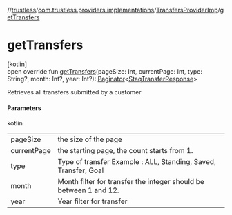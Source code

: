 //[trustless](../../../index.md)/[com.trustless.providers.implementations](../index.md)/[TransfersProviderImp](index.md)/[getTransfers](get-transfers.md)

# getTransfers

[kotlin]\
open override fun [getTransfers](get-transfers.md)(pageSize: Int, currentPage: Int, type: String?, month: Int?, year: Int?): [Paginator](../../com.trustless.paginator/-paginator/index.md)&lt;[StaqTransferResponse](../../com.trustless.requests.transfers/-staq-transfer-response/index.md)&gt;

Retrieves all transfers submitted by a customer

#### Parameters

kotlin

| | |
|---|---|
| pageSize | the size of the page |
| currentPage | the starting page, the count starts from 1. |
| type | Type of transfer Example : ALL, Standing, Saved, Transfer, Goal |
| month | Month filter for transfer the integer should be between 1 and 12. |
| year | Year filter for transfer |
